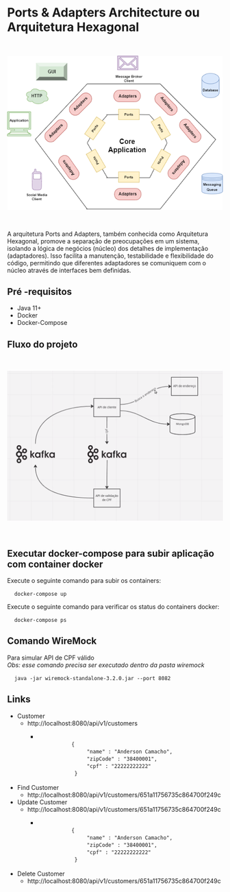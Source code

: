 # Ports & Adapters Architecture ou Arquitetura Hexagonal

<br />
<p align="center">
  <img src="https://github.com/andersoncamacho/poc-arch-hexagonal-springboot/blob/main/images/ports-adapters.png" />
</p>
<br />

<p>A arquitetura Ports and Adapters, também conhecida como Arquitetura Hexagonal, promove a separação de preocupações em um sistema, isolando a lógica de negócios (núcleo) dos detalhes de implementação (adaptadores). Isso facilita a manutenção, testabilidade e flexibilidade do código, permitindo que diferentes adaptadores se comuniquem com o núcleo através de interfaces bem definidas.</p>

<h2>Pré -requisitos</h2>
<ul>
  <li>Java 11+</li>
  <li>Docker</li>
  <li>Docker-Compose</li>
</ul>

<h2>Fluxo do projeto</h2>

<br />
<p align="center">
  <img src="https://github.com/andersoncamacho/poc-arch-hexagonal-springboot/blob/main/images/kafka.png" />
</p>
<br />


<h2>Executar docker-compose para subir aplicação com container docker</h2>
<p>Execute o seguinte comando para subir os containers:</p>
<pre>
  <code>docker-compose up</code>
</pre>

<p> Execute o seguinte comando para verificar os status do containers docker:</p>
<pre>
  <code>docker-compose ps</code>
</pre>



<h2>Comando WireMock</h2>
<p>Para simular API de CPF válido <br /> <i>Obs: esse comando precisa ser executado dentro da pasta wiremock</i></p>

<pre>
  <code>java -jar wiremock-standalone-3.2.0.jar --port 8082</code>
</pre>
   
<h2>Links</h2>
<ul>
 <li>
   Customer
   <ul>
     <li>http://localhost:8080/api/v1/customers</li>
     <ul>
       <li>
         <code>
           {
            	"name" : "Anderson Camacho",
            	"zipCode" : "38400001",
            	"cpf" : "22222222222"
            }
         </code>
       </li>
     </ul>
   </ul>
 </li>
   <li>
   Find Customer
   <ul>
     <li>http://localhost:8080/api/v1/customers/651a11756735c864700f249c</li>
   </ul>
 </li>
   <li>
   Update Customer
   <ul>
     <li>http://localhost:8080/api/v1/customers/651a11756735c864700f249c</li>
     <ul>
       <li>
         <code>
           {
            	"name" : "Anderson Camacho",
            	"zipCode" : "38400001",
            	"cpf" : "22222222222"
            }
         </code>
       </li>
     </ul>
   </ul>
 </li>

   <li>
   Delete Customer
   <ul>
     <li>http://localhost:8080/api/v1/customers/651a11756735c864700f249c</li>
   </ul>
 </li>
</ul>


